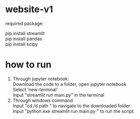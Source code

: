 # website-v1

required package: 

pip install streamlit  
pip install pandas    
pip install scipy  

# how to run
1. Through jupyter notebook:  
Download the code to a folder, open jupyter notebook    
Select 'new-terminal'    
Input "streamlit run main.py" in the terminal  
2. Through windows command  
Input "cd /d path " to navigate to the downloaded folder  
Input "python.exe streamlit run main.py  " to run the script.  

